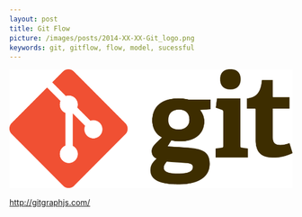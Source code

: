 ```yaml
---
layout: post
title: Git Flow
picture: /images/posts/2014-XX-XX-Git_logo.png
keywords: git, gitflow, flow, model, sucessful
---
```


![gitlogo](/images/posts/2014-XX-XX-Git_logo.png "Git logo")

http://gitgraphjs.com/

<!--more-->
